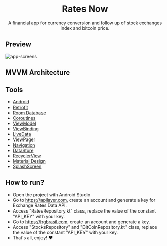 <h1 align="center">Rates Now</h1>
<p align="center">A financial app for currency conversion and follow up of stock exchanges index and bitcoin price.</p>

## Preview

<img src="https://github.com/omouravictor/assets/blob/main/assets/rates-now/app-screens.png" alt="app-screens">

## MVVM Architecture

## Tools

- [Android](https://developer.android.com)
- [Retrofit](https://square.github.io/retrofit/)
- [Room Database](https://developer.android.com/reference/android/arch/persistence/room/RoomDatabase)
- [Coroutines](https://developer.android.com/kotlin/coroutines) 
- [ViewModel](https://developer.android.com/topic/libraries/architecture/viewmodel)
- [ViewBinding](https://developer.android.com/topic/libraries/view-binding)
- [LiveData](https://developer.android.com/topic/libraries/architecture/livedata)
- [ViewPager](https://developer.android.com/jetpack/androidx/releases/viewpager2)
- [Navigation](https://developer.android.com/guide/navigation)
- [DataStore](https://developer.android.com/topic/libraries/architecture/datastore)
- [RecyclerView](https://developer.android.com/guide/topics/ui/layout/recyclerview)
- [Material Design](https://material.io/design)
- [SplashScreen](https://developer.android.com/guide/topics/ui/splash-screen)

## How to run?

- Open the project with Android Studio
- Go to https://apilayer.com, create an account and generate a key for Exchange Rates Data API.
- Access "RatesRepository.kt" class, replace the value of the constant "API_KEY" with your key.
- Go to https://hgbrasil.com, create an account and generate a key.
- Access "StocksRepository" and "BitCoinRepository.kt" class, replace the value of the constant "API_KEY" with your key.
- That's all, enjoy! :heart:
